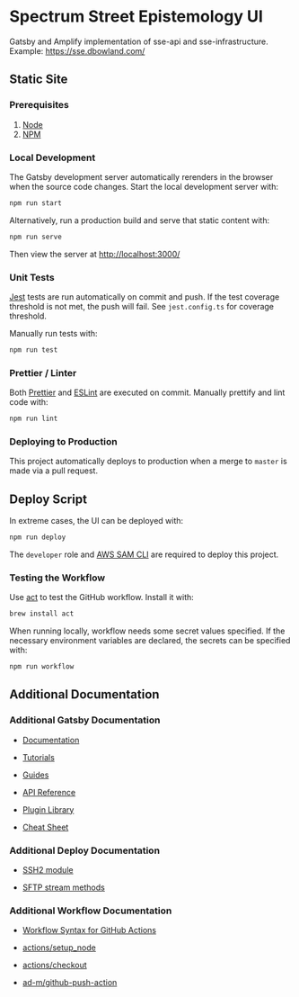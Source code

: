 # Spectrum Street Epistemology UI

Gatsby and Amplify implementation of sse-api and sse-infrastructure. Example: <https://sse.dbowland.com/>

## Static Site

### Prerequisites

1. [Node](https://nodejs.org/en/)
1. [NPM](https://www.npmjs.com/)

### Local Development

The Gatsby development server automatically rerenders in the browser when the source code changes. Start the local development server with:

```bash
npm run start
```

Alternatively, run a production build and serve that static content with:

```bash
npm run serve
```

Then view the server at <http://localhost:3000/>

### Unit Tests

[Jest](https://jestjs.io/) tests are run automatically on commit and push. If the test coverage threshold is not met, the push will fail. See `jest.config.ts` for coverage threshold.

Manually run tests with:

```bash
npm run test
```

### Prettier / Linter

Both [Prettier](https://prettier.io/) and [ESLint](https://eslint.org/) are executed on commit. Manually prettify and lint code with:

```bash
npm run lint
```

### Deploying to Production

This project automatically deploys to production when a merge to `master` is made via a pull request.

## Deploy Script

In extreme cases, the UI can be deployed with:

```bash
npm run deploy
```

The `developer` role and [AWS SAM CLI](https://aws.amazon.com/serverless/sam/) are required to deploy this project.

### Testing the Workflow

Use [act](https://github.com/nektos/act) to test the GitHub workflow. Install it with:

```bash
brew install act
```

When running locally, workflow needs some secret values specified. If the necessary environment variables are declared, the secrets can be specified with:

```bash
npm run workflow
```

## Additional Documentation

### Additional Gatsby Documentation

- [Documentation](https://www.gatsbyjs.com/docs/)

- [Tutorials](https://www.gatsbyjs.com/tutorial/)

- [Guides](https://www.gatsbyjs.com/docs/guides/)

- [API Reference](https://www.gatsbyjs.com/docs/api-reference/)

- [Plugin Library](https://www.gatsbyjs.com/plugins)

- [Cheat Sheet](https://www.gatsbyjs.com/docs/cheat-sheet/)

### Additional Deploy Documentation

- [SSH2 module](https://www.npmjs.com/package/ssh2)

- [SFTP stream methods](https://github.com/mscdex/ssh2-streams/blob/master/SFTPStream.md#sftpstream-methods)

### Additional Workflow Documentation

- [Workflow Syntax for GitHub Actions](https://docs.github.com/en/actions/reference/workflow-syntax-for-github-actions)

- [actions/setup_node](https://github.com/actions/setup-node)

- [actions/checkout](https://github.com/actions/checkout)

- [ad-m/github-push-action](https://github.com/ad-m/github-push-action)
